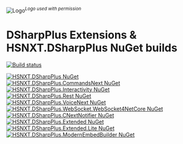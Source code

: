 ![Logo](https://i.imgur.com/OFss364.png)_<sup>Logo used with permission</sup>_
# DSharpPlus Extensions & HSNXT.DSharpPlus NuGet builds
[![Build status](https://ci.appveyor.com/api/projects/status/4ojo057dskqxhc8f?svg=true)](https://ci.appveyor.com/project/Chris28898/hsnxt-dsharpplus)

[![HSNXT.DSharpPlus NuGet](https://img.shields.io/nuget/vpre/HSNXT.DSharpPlus.svg?label=HSNXT.DSharpPlus)](https://nuget.org/packages/HSNXT.DSharpPlus)  
[![HSNXT.DSharpPlus.CommandsNext NuGet](https://img.shields.io/nuget/vpre/HSNXT.DSharpPlus.CommandsNext.svg?label=HSNXT.DSharpPlus.CommandsNext)](https://nuget.org/packages/HSNXT.DSharpPlus.CommandsNext)  
[![HSNXT.DSharpPlus.Interactivity NuGet](https://img.shields.io/nuget/vpre/HSNXT.DSharpPlus.Interactivity.svg?label=HSNXT.DSharpPlus.Interactivity)](https://nuget.org/packages/HSNXT.DSharpPlus.Interactivity)  
[![HSNXT.DSharpPlus.Rest NuGet](https://img.shields.io/nuget/vpre/HSNXT.DSharpPlus.Rest.svg?label=HSNXT.DSharpPlus.Rest)](https://nuget.org/packages/HSNXT.DSharpPlus.Rest)  
[![HSNXT.DSharpPlus.VoiceNext NuGet](https://img.shields.io/nuget/vpre/HSNXT.DSharpPlus.VoiceNext.svg?label=HSNXT.DSharpPlus.VoiceNext)](https://nuget.org/packages/HSNXT.DSharpPlus.VoiceNext)  
[![HSNXT.DSharpPlus.WebSocket.WebSocket4NetCore NuGet](https://img.shields.io/nuget/vpre/HSNXT.DSharpPlus.WebSocket.WebSocket4NetCore.svg?label=HSNXT.DSharpPlus.WebSocket.WebSocket4NetCore)](https://nuget.org/packages/HSNXT.DSharpPlus.WebSocket.WebSocket4NetCore)  
[![HSNXT.DSharpPlus.CNextNotifier NuGet](https://img.shields.io/nuget/vpre/HSNXT.DSharpPlus.CNextNotifier.svg?label=HSNXT.DSharpPlus.CNextNotifier)](https://nuget.org/packages/HSNXT.DSharpPlus.CNextNotifier)  
[![HSNXT.DSharpPlus.Extended NuGet](https://img.shields.io/nuget/vpre/HSNXT.DSharpPlus.Extended.svg?label=HSNXT.DSharpPlus.Extended)](https://nuget.org/packages/HSNXT.DSharpPlus.Extended)  
[![HSNXT.DSharpPlus.Extended.Lite NuGet](https://img.shields.io/nuget/vpre/HSNXT.DSharpPlus.Extended.Lite.svg?label=HSNXT.DSharpPlus.Extended.Lite)](https://nuget.org/packages/HSNXT.DSharpPlus.Extended.Lite)  
[![HSNXT.DSharpPlus.ModernEmbedBuilder NuGet](https://img.shields.io/nuget/vpre/HSNXT.DSharpPlus.ModernEmbedBuilder.svg?label=HSNXT.DSharpPlus.ModernEmbedBuilder)](https://nuget.org/packages/HSNXT.DSharpPlus.ModernEmbedBuilder)  
